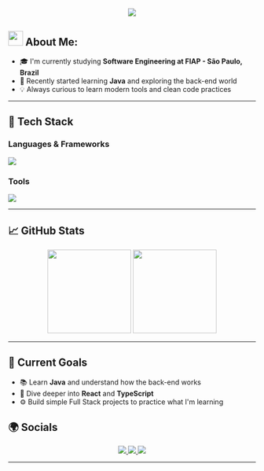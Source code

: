 <h1 align="center">
   <img src="https://readme-typing-svg.herokuapp.com/?font=Righteous&size=35&center=true&vCenter=true&width=450&height=65&duration=3000&color=DC143C&lines=Welcome+There!+👋;+I'm+Léo+Kina!" />
</h1>

## <img src="https://media.tenor.com/itjFesV8_RUAAAAi/soulja-boy-pepe.gif" width="30"> **About Me:** 

- 🎓 I'm currently studying **Software Engineering at FIAP - São Paulo, Brazil**
- 🌱 Recently started learning **Java** and exploring the back-end world
- 💡 Always curious to learn modern tools and clean code practices

---

## 🧠 Tech Stack

<h3 align="left">Languages & Frameworks</h3>
<div align="left">
  <img src="https://skillicons.dev/icons?i=html,css,js,typescript,react,tailwind,java,python" />
</div>

<h3 align="left">Tools</h3>
<div align="left">
  <img src="https://skillicons.dev/icons?i=vscode,pycharm,idea,figma,git,github" />
</div>

---

## 📈 GitHub Stats

<div align="center">
  <img height="170" src="https://github-readme-stats.vercel.app/api?username=leo-kina&show_icons=true&theme=radical&hide_border=false&count_private=true" />
  <img height="170" src="https://github-readme-stats.vercel.app/api/top-langs/?username=leo-kina&layout=compact&theme=radical&hide_border=false" />
</div>

---

## 🧭 Current Goals

- 📚 Learn **Java** and understand how the back-end works  
- 🧠 Dive deeper into **React** and **TypeScript**  
- ⚙️ Build simple Full Stack projects to practice what I'm learning  

## 🌍 Socials

<div align="center">
  <a href="https://www.instagram.com/leo.kina_/" target="_blank">
    <img src="https://img.shields.io/badge/Instagram-E4405F?style=for-the-badge&logo=instagram&logoColor=white" />
  </a>
  <a href="https://www.linkedin.com/in/leonardo-kina-0815a9361/" target="_blank">
    <img src="https://img.shields.io/badge/LinkedIn-0077B5?style=for-the-badge&logo=linkedin&logoColor=white" />
  </a>
  <a href="mailto:leonardokina18@gmail.com">
    <img src="https://img.shields.io/badge/Email-D14836?style=for-the-badge&logo=gmail&logoColor=white" />
  </a>
</div>

---

